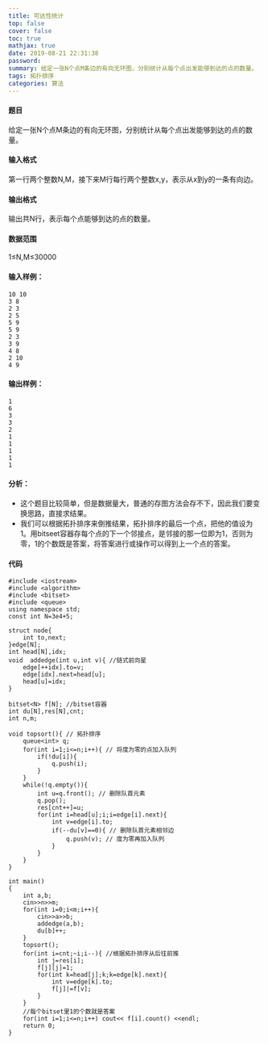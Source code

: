 ```yaml
---
title: 可达性统计
top: false
cover: false
toc: true
mathjax: true
date: 2019-08-21 22:31:38
password:
summary: 给定一张N个点M条边的有向无环图，分别统计从每个点出发能够到达的点的数量。
tags: 拓扑排序
categories: 算法
---
```


#### 题目
给定一张N个点M条边的有向无环图，分别统计从每个点出发能够到达的点的数量。
#### 输入格式
第一行两个整数N,M，接下来M行每行两个整数x,y，表示从x到y的一条有向边。

#### 输出格式
输出共N行，表示每个点能够到达的点的数量。

#### 数据范围
1≤N,M≤30000
#### 输入样例：

    10 10
    3 8
    2 3
    2 5
    5 9
    5 9
    2 3
    3 9
    4 8
    2 10
    4 9

#### 输出样例：

    1
    6
    3
    3
    2
    1
    1
    1
    1
    1
#### 分析：
 

 - 这个题目比较简单，但是数据量大，普通的存图方法会存不下，因此我们要变换思路，直接求结果。
 - 我们可以根据拓扑排序来倒推结果，拓扑排序的最后一个点，把他的值设为1。用bitseet容器存每个点的下一个邻接点，是邻接的那一位即为1，否则为零，1的个数既是答案，将答案进行或操作可以得到上一个点的答案。

#### 代码

```
#include <iostream>
#include <algorithm>
#include <bitset>
#include <queue>
using namespace std;
const int N=3e4+5;

struct node{
	int to,next; 
}edge[N];
int head[N],idx;
void  addedge(int u,int v){ //链式前向星 
	edge[++idx].to=v;
	edge[idx].next=head[u];
	head[u]=idx;
}

bitset<N> f[N]; //bitset容器 
int du[N],res[N],cnt;  
int n,m;

void topsort(){ // 拓扑排序 
	queue<int> q;
	for(int i=1;i<=n;i++){ // 将度为零的点加入队列 
		if(!du[i]){
			q.push(i);
		}
	}
	while(!q.empty()){
		int u=q.front(); // 删除队首元素 
		q.pop();
		res[cnt++]=u;
		for(int i=head[u];i;i=edge[i].next){
			int v=edge[i].to; 
			if(--du[v]==0){ // 删除队首元素相邻边 
				q.push(v); // 度为零再加入队列 
			}
		}
	}
}
 
int main()
{
	int a,b;
	cin>>n>>m;
	for(int i=0;i<m;i++){
		cin>>a>>b;
		addedge(a,b);
		du[b]++;
	}
	topsort();
	for(int i=cnt;~i;i--){ //根据拓扑排序从后往前推 
		int j=res[i];
		f[j][j]=1;
		for(int k=head[j];k;k=edge[k].next){
			int v=edge[k].to;
			f[j]|=f[v];
		}
	}
	//每个bitset里1的个数就是答案 
	for(int i=1;i<=n;i++) cout<< f[i].count() <<endl;
	return 0;
}
```
